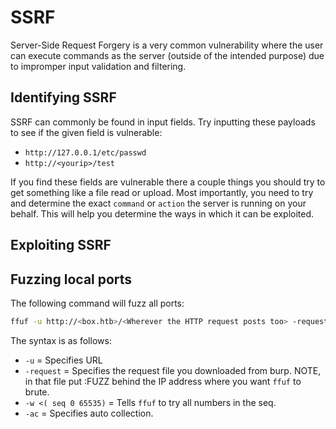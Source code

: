 # SSRF

Server-Side Request Forgery is a very common vulnerability where the user can execute commands as the server (outside of the intended purpose) due to impromper input validation and filtering.

## Identifying SSRF

SSRF can commonly be found in input fields. Try inputting these payloads to see if the given field is vulnerable:

- `http://127.0.0.1/etc/passwd`
- `http://<yourip>/test`

If you find these fields are vulnerable there a couple things you should try to get something like a file read or upload. Most importantly, you need to try and determine the exact ``command`` or ``action`` the server is running on your behalf. This will help you determine the ways in which it can be exploited.

## Exploiting SSRF

## Fuzzing local ports

The following command will fuzz all ports:
```bash
ffuf -u http://<box.htb>/<Wherever the HTTP request posts too> -request ssrf.request -w <( seq 0 65535) -ac
```

The syntax is as follows:
- `-u` = Specifies URL
- `-request` = Specifies the request file you downloaded from burp. NOTE, in that file put :FUZZ behind the IP address where you want `ffuf` to brute.
- `-w <( seq 0 65535)` = Tells `ffuf` to try all numbers in the seq.
- `-ac` = Specifies auto collection.
